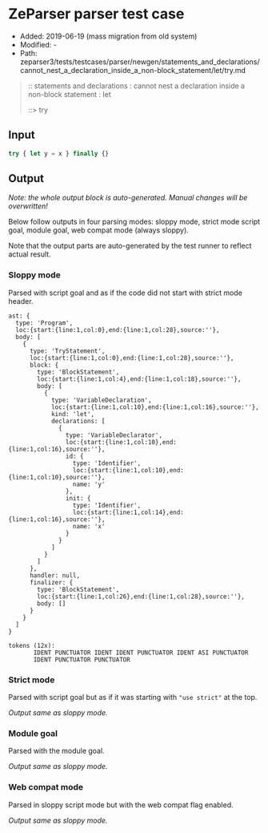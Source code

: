 # ZeParser parser test case

- Added: 2019-06-19 (mass migration from old system)
- Modified: -
- Path: zeparser3/tests/testcases/parser/newgen/statements_and_declarations/cannot_nest_a_declaration_inside_a_non-block_statement/let/try.md

> :: statements and declarations : cannot nest a declaration inside a non-block statement : let
>
> ::> try

## Input

`````js
try { let y = x } finally {}
`````

## Output

_Note: the whole output block is auto-generated. Manual changes will be overwritten!_

Below follow outputs in four parsing modes: sloppy mode, strict mode script goal, module goal, web compat mode (always sloppy).

Note that the output parts are auto-generated by the test runner to reflect actual result.

### Sloppy mode

Parsed with script goal and as if the code did not start with strict mode header.

`````
ast: {
  type: 'Program',
  loc:{start:{line:1,col:0},end:{line:1,col:28},source:''},
  body: [
    {
      type: 'TryStatement',
      loc:{start:{line:1,col:0},end:{line:1,col:28},source:''},
      block: {
        type: 'BlockStatement',
        loc:{start:{line:1,col:4},end:{line:1,col:18},source:''},
        body: [
          {
            type: 'VariableDeclaration',
            loc:{start:{line:1,col:10},end:{line:1,col:16},source:''},
            kind: 'let',
            declarations: [
              {
                type: 'VariableDeclarator',
                loc:{start:{line:1,col:10},end:{line:1,col:16},source:''},
                id: {
                  type: 'Identifier',
                  loc:{start:{line:1,col:10},end:{line:1,col:10},source:''},
                  name: 'y'
                },
                init: {
                  type: 'Identifier',
                  loc:{start:{line:1,col:14},end:{line:1,col:16},source:''},
                  name: 'x'
                }
              }
            ]
          }
        ]
      },
      handler: null,
      finalizer: {
        type: 'BlockStatement',
        loc:{start:{line:1,col:26},end:{line:1,col:28},source:''},
        body: []
      }
    }
  ]
}

tokens (12x):
       IDENT PUNCTUATOR IDENT IDENT PUNCTUATOR IDENT ASI PUNCTUATOR
       IDENT PUNCTUATOR PUNCTUATOR
`````

### Strict mode

Parsed with script goal but as if it was starting with `"use strict"` at the top.

_Output same as sloppy mode._

### Module goal

Parsed with the module goal.

_Output same as sloppy mode._

### Web compat mode

Parsed in sloppy script mode but with the web compat flag enabled.

_Output same as sloppy mode._

